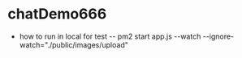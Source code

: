 # chatDemo666
- how to run in local for test
-- pm2 start app.js --watch --ignore-watch="./public/images/upload"
